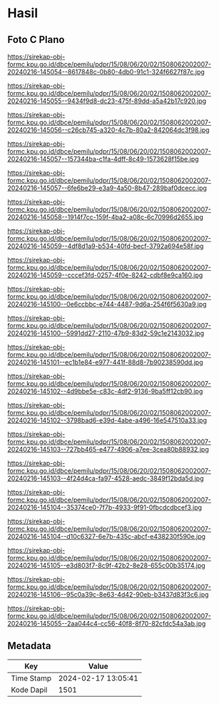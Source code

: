 # Hasil

## Foto C Plano

https://sirekap-obj-formc.kpu.go.id/dbce/pemilu/pdpr/15/08/06/20/02/1508062002007-20240216-145054--8617848c-0b80-4db0-91c1-324f6627f87c.jpg

https://sirekap-obj-formc.kpu.go.id/dbce/pemilu/pdpr/15/08/06/20/02/1508062002007-20240216-145055--9434f9d8-dc23-475f-89dd-a5a42b17c920.jpg

https://sirekap-obj-formc.kpu.go.id/dbce/pemilu/pdpr/15/08/06/20/02/1508062002007-20240216-145056--c26cb745-a320-4c7b-80a2-842064dc3f98.jpg

https://sirekap-obj-formc.kpu.go.id/dbce/pemilu/pdpr/15/08/06/20/02/1508062002007-20240216-145057--157344ba-c1fa-4dff-8c49-1573628f15be.jpg

https://sirekap-obj-formc.kpu.go.id/dbce/pemilu/pdpr/15/08/06/20/02/1508062002007-20240216-145057--6fe6be29-e3a9-4a50-8b47-289baf0dcecc.jpg

https://sirekap-obj-formc.kpu.go.id/dbce/pemilu/pdpr/15/08/06/20/02/1508062002007-20240216-145058--1914f7cc-159f-4ba2-a08c-6c70996d2655.jpg

https://sirekap-obj-formc.kpu.go.id/dbce/pemilu/pdpr/15/08/06/20/02/1508062002007-20240216-145059--4df8d1a9-b534-40fd-becf-3792a694e58f.jpg

https://sirekap-obj-formc.kpu.go.id/dbce/pemilu/pdpr/15/08/06/20/02/1508062002007-20240216-145059--cccef3fd-0257-4f0e-8242-cdbf8e9ca160.jpg

https://sirekap-obj-formc.kpu.go.id/dbce/pemilu/pdpr/15/08/06/20/02/1508062002007-20240216-145100--0e6ccbbc-e744-4487-9d6a-254f6f5630a9.jpg

https://sirekap-obj-formc.kpu.go.id/dbce/pemilu/pdpr/15/08/06/20/02/1508062002007-20240216-145100--5991dd27-2110-47b9-83d2-59c1e2143032.jpg

https://sirekap-obj-formc.kpu.go.id/dbce/pemilu/pdpr/15/08/06/20/02/1508062002007-20240216-145101--ec1b1e84-e977-441f-88d8-7b90238590dd.jpg

https://sirekap-obj-formc.kpu.go.id/dbce/pemilu/pdpr/15/08/06/20/02/1508062002007-20240216-145102--4d9bbe5e-c83c-4df2-9136-9ba5ff12cb90.jpg

https://sirekap-obj-formc.kpu.go.id/dbce/pemilu/pdpr/15/08/06/20/02/1508062002007-20240216-145102--3798bad6-e39d-4abe-a496-16e547510a33.jpg

https://sirekap-obj-formc.kpu.go.id/dbce/pemilu/pdpr/15/08/06/20/02/1508062002007-20240216-145103--727bb465-e477-4906-a7ee-3cea80b88932.jpg

https://sirekap-obj-formc.kpu.go.id/dbce/pemilu/pdpr/15/08/06/20/02/1508062002007-20240216-145103--4f24d4ca-fa97-4528-aedc-3849f12bda5d.jpg

https://sirekap-obj-formc.kpu.go.id/dbce/pemilu/pdpr/15/08/06/20/02/1508062002007-20240216-145104--35374ce0-7f7b-4933-9f91-0fbcdcdbcef3.jpg

https://sirekap-obj-formc.kpu.go.id/dbce/pemilu/pdpr/15/08/06/20/02/1508062002007-20240216-145104--d10c6327-6e7b-435c-abcf-e438230f590e.jpg

https://sirekap-obj-formc.kpu.go.id/dbce/pemilu/pdpr/15/08/06/20/02/1508062002007-20240216-145105--e3d803f7-8c9f-42b2-8e28-655c00b35174.jpg

https://sirekap-obj-formc.kpu.go.id/dbce/pemilu/pdpr/15/08/06/20/02/1508062002007-20240216-145106--95c0a39c-8e63-4d42-90eb-b3437d83f3c6.jpg

https://sirekap-obj-formc.kpu.go.id/dbce/pemilu/pdpr/15/08/06/20/02/1508062002007-20240216-145055--2aa044c4-cc56-40f8-8f70-82cfdc54a3ab.jpg


## Metadata

| Key        | Value               |
| ---------- | ------------------- |
| Time Stamp | 2024-02-17 13:05:41 |
| Kode Dapil | 1501                |



